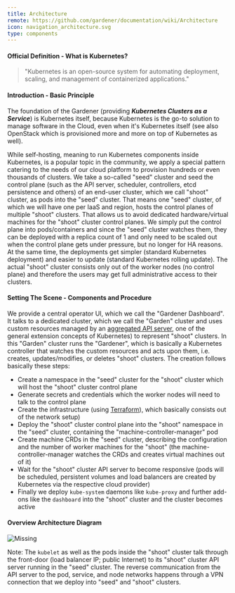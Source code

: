 ```yaml
---
title: Architecture
remote: https://github.com/gardener/documentation/wiki/Architecture
icon: navigation_architecture.svg
type: components
---
```

#### Official Definition - What is Kubernetes?

>  "Kubernetes is an open-source system for automating deployment, scaling, and management of containerized applications."

#### Introduction - Basic Principle

The foundation of the Gardener (providing _**Kubernetes Clusters as a Service**_) is Kubernetes itself, because Kubernetes is the go-to solution to manage software in the Cloud, even when it's Kubernetes itself (see also OpenStack which is provisioned more and more on top of Kubernetes as well).

While self-hosting, meaning to run Kubernetes components inside Kubernetes, is a popular topic in the community, we apply a special pattern catering to the needs of our cloud platform to provision hundreds or even thousands of clusters. We take a so-called "seed" cluster and seed the control plane (such as the API server, scheduler, controllers, etcd persistence and others) of an end-user cluster, which we call "shoot" cluster, as pods into the "seed" cluster. That means one "seed" cluster, of which we will have one per IaaS and region, hosts the control planes of multiple "shoot" clusters. That allows us to avoid dedicated hardware/virtual machines for the "shoot" cluster control planes. We simply put the control plane into pods/containers and since the "seed" cluster watches them, they can be deployed with a replica count of 1 and only need to be scaled out when the control plane gets under pressure, but no longer for HA reasons. At the same time, the deployments get simpler (standard Kubernetes deployment) and easier to update (standard Kubernetes rolling update). The actual "shoot" cluster consists only out of the worker nodes (no control plane) and therefore the users may get full administrative access to their clusters.

#### Setting The Scene - Components and Procedure

We provide a central operator UI, which we call the "Gardener Dashboard". It talks to a dedicated cluster, which we call the "Garden" cluster and uses custom resources managed by an [aggregated API server](https://kubernetes.io/docs/concepts/api-extension/custom-resources/#api-server-aggregation), one of the general extension concepts of Kubernetes) to represent "shoot" clusters. In this "Garden" cluster runs the "Gardener", which is basically a Kubernetes controller that watches the custom resources and acts upon them, i.e. creates, updates/modifies, or deletes "shoot" clusters. The creation follows basically these steps:

* Create a namespace in the "seed" cluster for the "shoot" cluster which will host the "shoot" cluster control plane
* Generate secrets and credentials which the worker nodes will need to talk to the control plane
* Create the infrastructure (using [Terraform](https://www.terraform.io/)), which basically consists out of the network setup)
* Deploy the "shoot" cluster control plane into the "shoot" namespace in the "seed" cluster, containing the "machine-controller-manager" pod
* Create machine CRDs in the "seed" cluster, describing the configuration and the number of worker machines for the "shoot" (the machine-controller-manager watches the CRDs and creates virtual machines out of it)
* Wait for the "shoot" cluster API server to become responsive (pods will be scheduled, persistent volumes and load balancers are created by Kubernetes via the respective cloud provider)
* Finally we deploy `kube-system` daemons like `kube-proxy` and further add-ons like the `dashboard` into the "shoot" cluster and the cluster becomes active

#### Overview Architecture Diagram

![Missing](https://github.com/gardener/gardener-docs/blob/master/images/GardenerArchitecture.png?raw=true)

Note: The `kubelet` as well as the pods inside the "shoot" cluster talk through the front-door (load balancer IP; public Internet) to its "shoot" cluster API server running in the "seed" cluster. The reverse communication from the API server to the pod, service, and node networks happens through a VPN connection that we deploy into "seed" and "shoot" clusters.
